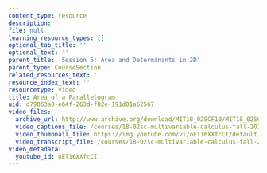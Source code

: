 ```yaml
---
content_type: resource
description: ''
file: null
learning_resource_types: []
optional_tab_title: ''
optional_text: ''
parent_title: 'Session 5: Area and Determinants in 2D'
parent_type: CourseSection
related_resources_text: ''
resource_index_text: ''
resourcetype: Video
title: Area of a Parallelogram
uid: d79863a0-e64f-263d-f82e-191d01a62567
video_files:
  archive_url: http://www.archive.org/download/MIT18_02SCF10/MIT18_02SCF10Rec_04_300k.mp4
  video_captions_file: /courses/18-02sc-multivariable-calculus-fall-2010/52004e0578cd5def9a5789c2b2f17a20_oET16XXfcCI.vtt
  video_thumbnail_file: https://img.youtube.com/vi/oET16XXfcCI/default.jpg
  video_transcript_file: /courses/18-02sc-multivariable-calculus-fall-2010/9a8136fba4b590833da294e1c4895167_oET16XXfcCI.pdf
video_metadata:
  youtube_id: oET16XXfcCI
---
```

